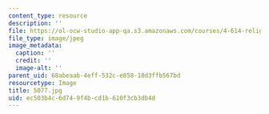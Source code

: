 ```yaml
---
content_type: resource
description: ''
file: https://ol-ocw-studio-app-qa.s3.amazonaws.com/courses/4-614-religious-architecture-and-islamic-cultures-fall-2002/ec503b4c6d749f4bcd1b610f3cb3db4d_5077.jpg
file_type: image/jpeg
image_metadata:
  caption: ''
  credit: ''
  image-alt: ''
parent_uid: 68abeaab-4eff-532c-e858-18d3ffb567bd
resourcetype: Image
title: 5077.jpg
uid: ec503b4c-6d74-9f4b-cd1b-610f3cb3db4d
---
```

